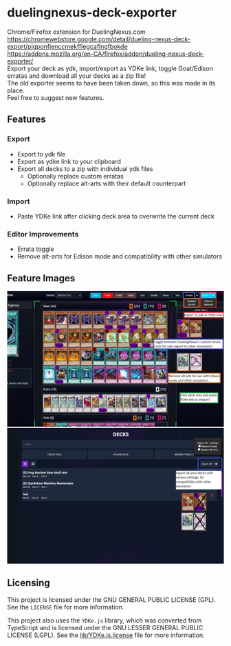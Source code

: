 # duelingnexus-deck-exporter
Chrome/Firefox extension for DuelingNexus.com <br />
https://chromewebstore.google.com/detail/dueling-nexus-deck-export/pjgponfjenccmekfflegcaflngfbokde<br />
https://addons.mozilla.org/en-CA/firefox/addon/dueling-nexus-deck-exporter/<br />
Export your deck as ydk, import/export as YDKe link, toggle Goat/Edison erratas and download all your decks as a zip file!<br />The old exporter seems to have been taken down, so this was made in its place.<br />
Feel free to suggest new features.

## Features

### Export
* Export to ydk file
* Export as ydke link to your clipboard
* Export all decks to a zip with individual ydk files
  * Optionally replace custom erratas
  * Optionally replace alt-arts with their default counterpart

### Import
* Paste YDKe link after clicking deck area to overwrite the current deck

### Editor Improvements
* Errata toggle
* Remove alt-arts for Edison mode and compatibility with other simulators

## Feature Images
![DeckEditFeatures](images/deck_edit_features.png)
![DeckListFeatures](images/deck_list_features.png)


## Licensing

This project is licensed under the GNU GENERAL PUBLIC LICENSE (GPL). See the `LICENSE` file for more information.

This project also uses the `YDKe.js` library, which was converted from TypeScript and is licensed under the GNU LESSER GENERAL PUBLIC LICENSE (LGPL). See the [lib/YDKe.js.license](cci:7://file:///c:/repo/duelingnexus-deck-exporter/lib/YDKe.js.license:0:0-0:0) file for more information.


